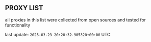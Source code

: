 ## PROXY LIST

all proxies in this list were collected from open sources and tested for functionality

last update: `2025-03-23 20:20:32.905320+00:00` UTC